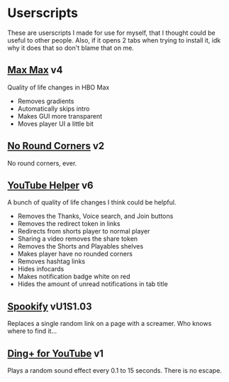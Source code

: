 # Userscripts

These are userscripts I made for use for myself, that I thought could be useful to other people.
Also, if it opens 2 tabs when trying to install it, idk why it does that so don't blame that on me.

## [Max Max](https://github.com/ccn0/userscripts/raw/main/scripts/maxmax.user.js) v4

Quality of life changes in HBO Max

* Removes gradients
* Automatically skips intro
* Makes GUI more transparent
* Moves player UI a little bit

## [No Round Corners](https://github.com/ccn0/userscripts/raw/main/scripts/noroundcorners.user.js) v2

No round corners, ever.

## [YouTube Helper](https://github.com/ccn0/userscripts/raw/main/scripts/youtubehelper.user.js) v6

A bunch of quality of life changes I think could be helpful.

* Removes the Thanks, Voice search, and Join buttons
* Removes the redirect token in links
* Redirects from shorts player to normal player
* Sharing a video removes the share token
* Removes the Shorts and Playables shelves
* Makes player have no rounded corners
* Removes hashtag links
* Hides infocards
* Makes notification badge white on red
* Hides the amount of unread notifications in tab title

## [Spookify](https://github.com/ccn0/userscripts/raw/main/scripts/spookify.user.js) vU1S1.03

Replaces a single random link on a page with a screamer. Who knows where to find it...

## [Ding+ for YouTube](https://github.com/ccn0/userscripts/raw/main/scripts/dingplus.user.js) v1

Plays a random sound effect every 0.1 to 15 seconds. There is no escape.
